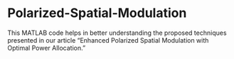 # Polarized-Spatial-Modulation
This MATLAB code helps in better understanding the proposed techniques presented in our article “Enhanced Polarized Spatial Modulation with Optimal Power Allocation.”
